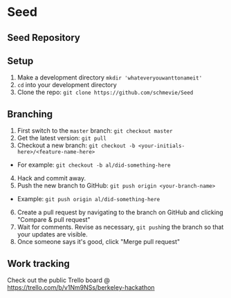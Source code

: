 Seed
====

Seed Repository
-----

Setup
-----
1. Make a development directory `mkdir 'whateveryouwanttonameit'`
2. `cd` into your development directory 
3. Clone the repo: `git clone https://github.com/schmevie/Seed`

Branching
---------
1. First switch to the `master` branch: `git checkout master`
2. Get the latest version: `git pull`
3. Checkout a new branch: `git checkout -b <your-initials-here>/<feature-name-here>`
 + For example: `git checkout -b al/did-something-here`
4. Hack and commit away.
5. Push the new branch to GitHub: `git push origin <your-branch-name>`
 + Example: `git push origin al/did-something-here`
6. Create a pull request by navigating to the branch on GitHub and clicking "Compare & pull request"
7. Wait for comments. Revise as necessary, `git push`ing the branch so that your updates are visible.
8. Once someone says it's good, click "Merge pull request"


Work tracking
--------------
Check out the public Trello board @ https://trello.com/b/v1Nm9NSs/berkeley-hackathon
